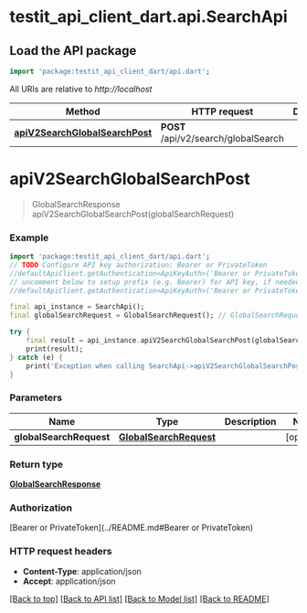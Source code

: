 # testit_api_client_dart.api.SearchApi

## Load the API package
```dart
import 'package:testit_api_client_dart/api.dart';
```

All URIs are relative to *http://localhost*

Method | HTTP request | Description
------------- | ------------- | -------------
[**apiV2SearchGlobalSearchPost**](SearchApi.md#apiv2searchglobalsearchpost) | **POST** /api/v2/search/globalSearch | 


# **apiV2SearchGlobalSearchPost**
> GlobalSearchResponse apiV2SearchGlobalSearchPost(globalSearchRequest)



### Example
```dart
import 'package:testit_api_client_dart/api.dart';
// TODO Configure API key authorization: Bearer or PrivateToken
//defaultApiClient.getAuthentication<ApiKeyAuth>('Bearer or PrivateToken').apiKey = 'YOUR_API_KEY';
// uncomment below to setup prefix (e.g. Bearer) for API key, if needed
//defaultApiClient.getAuthentication<ApiKeyAuth>('Bearer or PrivateToken').apiKeyPrefix = 'Bearer';

final api_instance = SearchApi();
final globalSearchRequest = GlobalSearchRequest(); // GlobalSearchRequest | 

try {
    final result = api_instance.apiV2SearchGlobalSearchPost(globalSearchRequest);
    print(result);
} catch (e) {
    print('Exception when calling SearchApi->apiV2SearchGlobalSearchPost: $e\n');
}
```

### Parameters

Name | Type | Description  | Notes
------------- | ------------- | ------------- | -------------
 **globalSearchRequest** | [**GlobalSearchRequest**](GlobalSearchRequest.md)|  | [optional] 

### Return type

[**GlobalSearchResponse**](GlobalSearchResponse.md)

### Authorization

[Bearer or PrivateToken](../README.md#Bearer or PrivateToken)

### HTTP request headers

 - **Content-Type**: application/json
 - **Accept**: application/json

[[Back to top]](#) [[Back to API list]](../README.md#documentation-for-api-endpoints) [[Back to Model list]](../README.md#documentation-for-models) [[Back to README]](../README.md)

